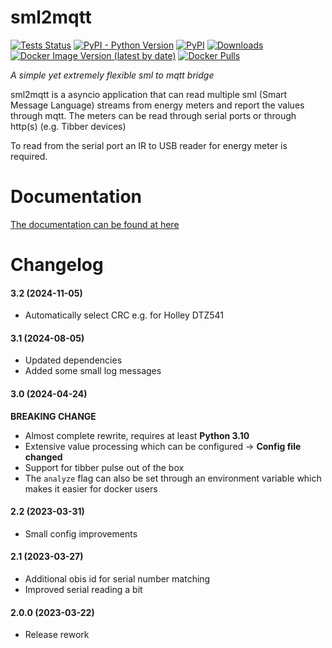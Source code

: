 # sml2mqtt
[![Tests Status](https://github.com/spacemanspiff2007/sml2mqtt/workflows/Tests/badge.svg)](https://github.com/spacemanspiff2007/sml2mqtt/actions?query=workflow%3ATests)
[![PyPI - Python Version](https://img.shields.io/pypi/pyversions/sml2mqtt)](https://pypi.org/project/sml2mqtt/)
[![PyPI](https://img.shields.io/pypi/v/sml2mqtt)](https://pypi.org/project/sml2mqtt/)
[![Downloads](https://pepy.tech/badge/sml2mqtt/month)](https://pepy.tech/project/sml2mqtt)
[![Docker Image Version (latest by date)](https://img.shields.io/docker/v/spacemanspiff2007/sml2mqtt?label=docker)](https://hub.docker.com/r/spacemanspiff2007/sml2mqtt)
[![Docker Pulls](https://img.shields.io/docker/pulls/spacemanspiff2007/sml2mqtt)](https://hub.docker.com/r/spacemanspiff2007/sml2mqtt)

_A simple yet extremely flexible sml to mqtt bridge_


sml2mqtt is a asyncio application that can read multiple sml (Smart Message Language) streams
from energy meters and report the values through mqtt.
The meters can be read through serial ports or through http(s) (e.g. Tibber devices)

To read from the serial port an IR to USB reader for energy meter is required.

# Documentation
[The documentation can be found at here](https://sml2mqtt.readthedocs.io)


# Changelog

#### 3.2 (2024-11-05)
- Automatically select CRC e.g. for Holley DTZ541

#### 3.1 (2024-08-05)
- Updated dependencies
- Added some small log messages

#### 3.0 (2024-04-24)

**BREAKING CHANGE**

- Almost complete rewrite, requires at least **Python 3.10**
- Extensive value processing which can be configured -> **Config file changed**
- Support for tibber pulse out of the box
- The ``analyze`` flag can also be set through an environment variable which makes it easier for docker users

#### 2.2 (2023-03-31)
- Small config improvements

#### 2.1 (2023-03-27)
- Additional obis id for serial number matching
- Improved serial reading a bit

#### 2.0.0 (2023-03-22)
- Release rework
